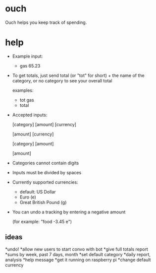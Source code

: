 # ouch
Ouch helps you keep track of spending.

# help
* Example input:
    - gas 65.23
* To get totals, just send total (or "tot" for short) + the name of the category, or no category to see your overall total
    
    examples:
    - tot gas
    - total
* Accepted inputs:
    
    [category] [amount] [currency]
    
    [amount] [currency]
    
    [category] [amount]
    
    [amount] 
* Categories cannot contain digits 
* Inputs must be divided by spaces
* Currently supported currencies: 
    - default: US Dollar
    - Euro (e)
    - Great British Pound (g)
* You can undo a tracking by entering a negative amount

    (for example: "food -3.45 e")

## ideas
*undo!
*allow new users to start convo with bot
*give full totals report
*sums by week, past 7 days, month
*set default category
*daily report, analysis
*help message
*get it running on raspberry pi
*change default currency

